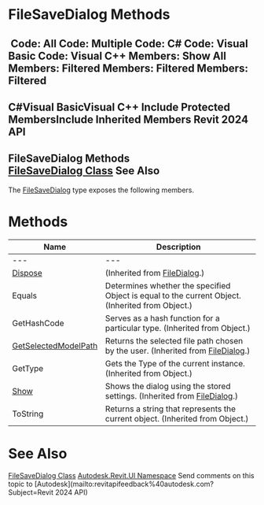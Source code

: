 # FileSaveDialog Methods

﻿
 Code: All Code: Multiple Code: C# Code: Visual Basic Code: Visual C++  Members: Show All Members: Filtered Members: Filtered Members: Filtered   
---  
C#Visual BasicVisual C++
Include Protected MembersInclude Inherited Members
Revit 2024 API  
---  
FileSaveDialog Methods  
[FileSaveDialog Class](afc7f52e-49ef-2c31-4414-9984b5fe456f.md "FileSaveDialog Class") See Also  
---  
The [FileSaveDialog](afc7f52e-49ef-2c31-4414-9984b5fe456f.md "FileSaveDialog Class") type exposes the following members.
# Methods
| Name | Description |
| --- | --- |
| --- | --- | --- |
| [Dispose](9b5a81a9-6a5f-2735-d4ef-5b56e2722315.md "Dispose Method") | (Inherited from [FileDialog](99bb6529-12de-a126-50f7-39346dd5b48d.md "FileDialog Class").) |
| Equals | Determines whether the specified Object is equal to the current Object. (Inherited from Object.) |
| GetHashCode | Serves as a hash function for a particular type.  (Inherited from Object.) |
| [GetSelectedModelPath](687d0a50-f222-3947-3f58-b369cdd5961f.md "GetSelectedModelPath Method") | Returns the selected file path chosen by the user.  (Inherited from [FileDialog](99bb6529-12de-a126-50f7-39346dd5b48d.md "FileDialog Class").) |
| GetType | Gets the Type of the current instance. (Inherited from Object.) |
| [Show](95d81e22-81ac-0ba2-0e63-112697f4098a.md "Show Method") | Shows the dialog using the stored settings.  (Inherited from [FileDialog](99bb6529-12de-a126-50f7-39346dd5b48d.md "FileDialog Class").) |
| ToString | Returns a string that represents the current object. (Inherited from Object.) |

# See Also
[FileSaveDialog Class](afc7f52e-49ef-2c31-4414-9984b5fe456f.md "FileSaveDialog Class")
[Autodesk.Revit.UI Namespace](e86fd90a-8957-02a6-da7f-ced248966e3e.md "Autodesk.Revit.UI Namespace")
Send comments on this topic to [Autodesk](mailto:revitapifeedback%40autodesk.com?Subject=Revit 2024 API)
